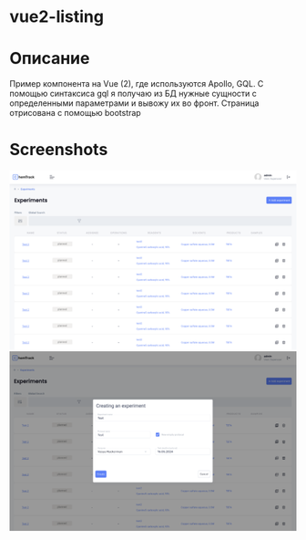 # vue2-listing

# Описание
Пример компонента на Vue (2), где используются Apollo, GQL. С помощью синтаксиса gql я получаю из БД нужные сущности с определенными параметрами и вывожу их во фронт. Страница отрисована с помощью bootstrap

# Screenshots
![Image alt](https://github.com/rubenshteyn/vue2-listing/blob/main/images/listing.png)
![Image alt](https://github.com/rubenshteyn/vue2-listing/blob/main/images/form.png)
